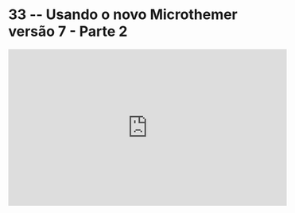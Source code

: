 # 33 -- Usando o novo Microthemer versão 7 - Parte 2

<iframe 
        width="560" 
        height="315" 
        src="https://www.youtube.com/embed/ulikxuJFtH4" 
        title="YouTube video player" 
        frameborder="0" 
        allow="accelerometer; autoplay; clipboard-write; encrypted-media; gyroscope; picture-in-picture" 
        allowfullscreen
        >
</iframe>

